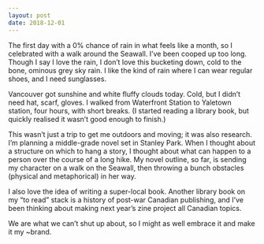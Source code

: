 ```yaml
---
layout: post
date: 2018-12-01
---
```


The first day with a 0% chance of rain in what feels like a month, so I celebrated with a walk around the Seawall. I’ve been cooped up too long. Though I say I love the rain, I don’t love this bucketing down, cold to the bone, ominous grey sky rain. I like the kind of rain where I can wear regular shoes, and I need sunglasses. 

Vancouver got sunshine and white fluffy clouds today. Cold, but I didn’t need hat, scarf, gloves. I walked from Waterfront Station to Yaletown station, four hours, with short breaks. (I started reading a library book, but quickly realised it wasn’t good enough to finish.) 

This wasn’t just a trip to get me outdoors and moving; it was also research. I’m planning a middle-grade novel set in Stanley Park. When I thought about a structure on which to hang a story, I thought about what can happen to a person over the course of a long hike. My novel outline, so far, is sending my character on a walk on the Seawall, then throwing a bunch obstacles (physical and metaphorical) in her way. 

I also love the idea of writing a super-local book. Another library book on my “to read” stack is a history of post-war Canadian publishing, and I’ve been thinking about making next year’s zine project all Canadian topics. 

We are what we can’t shut up about, so I might as well embrace it and make it my ~brand. 
